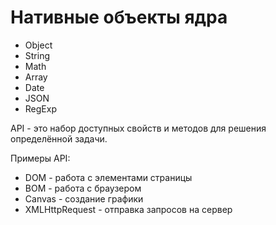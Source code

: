 # Нативные объекты ядра

* Object
* String
* Math
* Array
* Date
* JSON
* RegExp

API - это набор доступных свойств и методов для решения определённой задачи.

Примеры API:
- DOM - работа с элементами страницы
- BOM - работа с браузером
- Canvas - создание графики
- XMLHttpRequest - отправка запросов на сервер